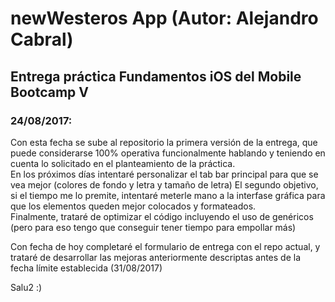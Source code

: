 # newWesteros App (Autor: Alejandro Cabral)
## Entrega práctica Fundamentos iOS del Mobile Bootcamp V  

### **24/08/2017:**  
Con esta fecha se sube al repositorio la primera versión de la entrega, que puede considerarse 100% operativa
 funcionalmente hablando y teniendo en cuenta lo solicitado en el planteamiento de la práctica.  
En los próximos días intentaré personalizar el tab bar principal para que se vea mejor (colores de fondo y letra y tamaño de letra)
El segundo objetivo, si el tiempo me lo premite, intentaré meterle mano a la interfase gráfica para que los elementos queden mejor colocados
 y formateados.  
Finalmente, trataré de optimizar el código incluyendo el uso de genéricos (pero para eso tengo que conseguir tener tiempo para empollar más)  

Con fecha de hoy completaré el formulario de entrega con el repo actual, y trataré de desarrollar las mejoras anteriormente descriptas antes 
de la fecha límite establecida (31/08/2017)  
  
Salu2 :)  
